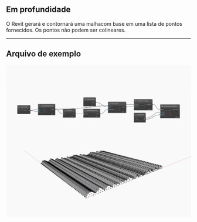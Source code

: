 ## Em profundidade
O Revit gerará e contornará uma malhacom base em uma lista de pontos fornecidos. Os pontos não podem ser colineares.
___
## Arquivo de exemplo

![ByPoints](./Autodesk.DesignScript.Geometry.NurbsSurface.ByPoints_img.jpg)

